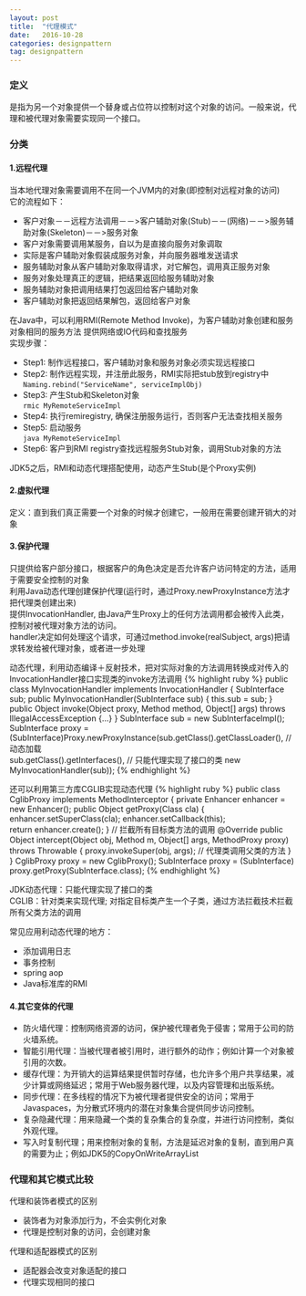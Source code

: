 ```yaml
---
layout: post
title:  "代理模式"
date:   2016-10-28
categories: designpattern
tag: designpattern
---
```

###  定义 ###
是指为另一个对象提供一个替身或占位符以控制对这个对象的访问。一般来说，代理和被代理对象需要实现同一个接口。


###  分类 ###

####  1.远程代理 ####

当本地代理对象需要调用不在同一个JVM内的对象(即控制对远程对象的访问)<br/>
它的流程如下：

- 客户对象－－远程方法调用－－>客户辅助对象(Stub)－－(网络)－－>服务辅助对象(Skeleton)－－>服务对象
- 客户对象需要调用某服务，自以为是直接向服务对象调取
- 实际是客户辅助对象假装成服务对象，并向服务器堆发送请求
- 服务辅助对象从客户辅助对象取得请求，对它解包，调用真正服务对象
- 服务对象处理真正的逻辑，把结果返回给服务辅助对象
- 服务辅助对象把调用结果打包返回给客户辅助对象
- 客户辅助对象把返回结果解包，返回给客户对象

在Java中，可以利用RMI(Remote Method Invoke)，为客户辅助对象创建和服务对象相同的服务方法
提供网络或IO代码和查找服务<br/>
实现步骤：

- Step1: 制作远程接口，客户辅助对象和服务对象必须实现远程接口<br/>
- Step2: 制作远程实现，并注册此服务，RMI实际把stub放到registry中<br/>
	`Naming.rebind("ServiceName", serviceImplObj)`
- Step3: 产生Stub和Skeleton对象<br/>
	`rmic MyRemoteServiceImpl`
- Step4: 执行remiregistry, 确保注册服务运行，否则客户无法查找相关服务<br/>
- Step5: 启动服务<br/>
	`java MyRemoteServiceImpl`
- Step6: 客户到RMI registry查找远程服务Stub对象，调用Stub对象的方法<br/>

JDK5之后，RMI和动态代理搭配使用，动态产生Stub(是个Proxy实例)

####  2.虚拟代理 ####
定义：直到我们真正需要一个对象的时候才创建它，一般用在需要创建开销大的对象

#### 3.保护代理 ####
只提供给客户部分接口，根据客户的角色决定是否允许客户访问特定的方法，适用于需要安全控制的对象<br/>
利用Java动态代理创建保护代理(运行时，通过Proxy.newProxyInstance方法才把代理类创建出来)<br/>
提供InvocationHandler, 由Java产生Proxy上的任何方法调用都会被传入此类，控制对被代理对象方法的访问。<br/>
handler决定如何处理这个请求，可通过method.invoke(realSubject, args)把请求转发给被代理对象，或者进一步处理<br/>

动态代理，利用动态编译＋反射技术，把对实际对象的方法调用转换成对传入的InvocationHandler接口实现类的invoke方法调用
{% highlight ruby %}
public class MyInvocationHandler implements InvocationHandler { 
	SubInterface sub; 
	public MyInvocationHandler(SubInterface sub) { this.sub = sub; }
	public Object invoke(Object proxy, Method method, Object[] args) throws IllegalAccessException {...}
}
SubInterface sub = new SubInterfaceImpl();
SubInterface proxy = (SubInterface)Proxy.newProxyInstance(sub.getClass().getClassLoader(), // 动态加载					
				sub.getClass().getInterfaces(),  // 只能代理实现了接口的类
				new MyInvocationHandler(sub));
{% endhighlight %}														  

还可以利用第三方库CGLIB实现动态代理
{% highlight ruby %}
public class CglibProxy implements MethodInterceptor {
	private Enhancer enhancer = new Enhancer();
	public Object getProxy(Class cla) {
		enhancer.setSuperClass(cla);
		enhancer.setCallback(this);		
		return enhancer.create();
	}
	// 拦截所有目标类方法的调用
	@Override
	public Object intercept(Object obj, Method m, Object[] args, MethodProxy proxy) throws Throwable {
		proxy.invokeSuper(obj, args); // 代理类调用父类的方法
	}
}
CglibProxy proxy = new CglibProxy();
SubInterface proxy = (SubInterface) proxy.getProxy(SubInterface.class);
{% endhighlight %}

JDK动态代理：只能代理实现了接口的类<br/>
CGLIB：针对类来实现代理; 对指定目标类产生一个子类，通过方法拦截技术拦截所有父类方法的调用<br/>

常见应用利动态代理的地方：

- 添加调用日志
- 事务控制
- spring aop
- Java标准库的RMI

#### 4.其它变体的代理 ####
- 防火墙代理：控制网络资源的访问，保护被代理者免于侵害；常用于公司的防火墙系统。
- 智能引用代理：当被代理者被引用时，进行额外的动作；例如计算一个对象被引用的次数。
- 缓存代理：为开销大的运算结果提供暂时存储，也允许多个用户共享结果，减少计算或网络延迟；常用于Web服务器代理，以及内容管理和出版系统。
- 同步代理：在多线程的情况下为被代理者提供安全的访问；常用于Javaspaces，为分散式环境内的潜在对象集合提供同步访问控制。
- 复杂隐藏代理：用来隐藏一个类的复杂集合的复杂度，并进行访问控制，类似外观代理。
- 写入时复制代理；用来控制对象的复制，方法是延迟对象的复制，直到用户真的需要为止；例如JDK5的CopyOnWriteArrayList

### 代理和其它模式比较 ###
代理和装饰者模式的区别

- 装饰者为对象添加行为，不会实例化对象
- 代理是控制对象的访问，会创建对象

代理和适配器模式的区别

- 适配器会改变对象适配的接口
- 代理实现相同的接口


